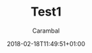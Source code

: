 ---
title: "Test1"
date: 2018-02-18T11:49:51+01:00
last_edit: 2018-02-18T11:49:51+01:00
draft: false
author: "Carambal"
event_info: 
 event_date: 2015-01-21
 time: "18h à 23h"
 location: 
  name: "Studio des Rigoles"
  address: "46 rue des rigoles"
  zipCode: 75020
  city: "Paris"
 bands: [ "La Machine", "Beat Bouet Trio", "Zef"]
 sound_engineer: "Aurélien Claranbaux"
---